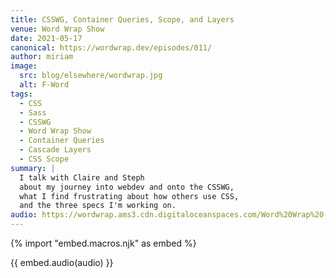 ```yaml
---
title: CSSWG, Container Queries, Scope, and Layers
venue: Word Wrap Show
date: 2021-05-17
canonical: https://wordwrap.dev/episodes/011/
author: miriam
image:
  src: blog/elsewhere/wordwrap.jpg
  alt: F-Word
tags:
  - CSS
  - Sass
  - CSSWG
  - Word Wrap Show
  - Container Queries
  - Cascade Layers
  - CSS Scope
summary: |
  I talk with Claire and Steph
  about my journey into webdev and onto the CSSWG,
  what I find frustrating about how others use CSS,
  and the three specs I'm working on.
audio: https://wordwrap.ams3.cdn.digitaloceanspaces.com/Word%20Wrap%20-%20Episode%2011.mp3
---
```


{% import "embed.macros.njk" as embed %}

{{ embed.audio(audio) }}
